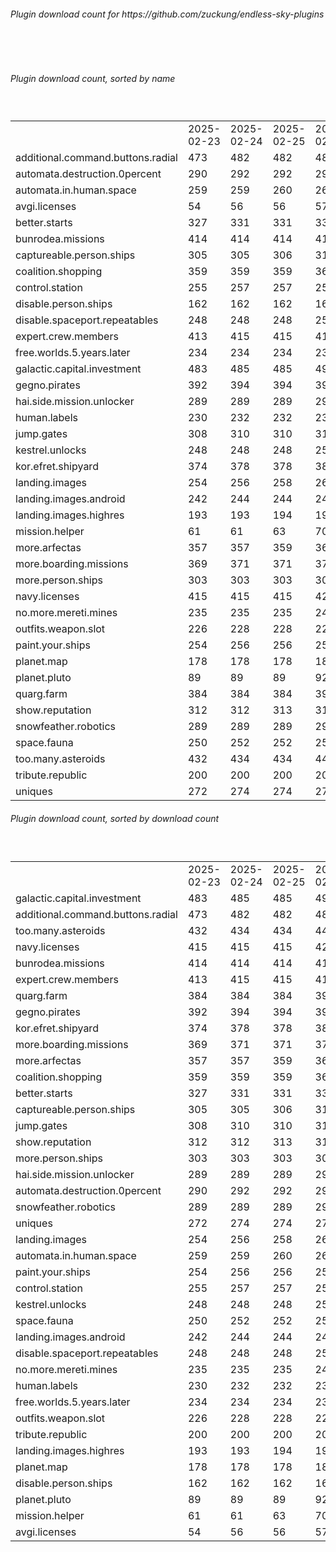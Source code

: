 <h6>Plugin download count for https://github.com/zuckung/endless-sky-plugins</h6><br>
<br>
<h6>Plugin download count, sorted by name</h6><sub><sup><br>
<table>
	<tr>
		<td></td>
		<td>2025-02-23</td>
		<td>2025-02-24</td>
		<td>2025-02-25</td>
		<td>2025-02-26</td>
		<td>2025-02-27</td>
		<td>2025-02-28</td>
		<td>2025-03-01</td>
		<td>today +</td>
	</tr>
	<tr>
		<td>additional.command.buttons.radial</td>
		<td>473</td>
		<td>482</td>
		<td>482</td>
		<td>484</td>
		<td>488</td>
		<td>489</td>
		<td>491</td>
		<td>+ 2</td>
	</tr>
	<tr>
		<td>automata.destruction.0percent</td>
		<td>290</td>
		<td>292</td>
		<td>292</td>
		<td>295</td>
		<td>299</td>
		<td>300</td>
		<td>302</td>
		<td>+ 2</td>
	</tr>
	<tr>
		<td>automata.in.human.space</td>
		<td>259</td>
		<td>259</td>
		<td>260</td>
		<td>263</td>
		<td>265</td>
		<td>266</td>
		<td>268</td>
		<td>+ 2</td>
	</tr>
	<tr>
		<td>avgi.licenses</td>
		<td>54</td>
		<td>56</td>
		<td>56</td>
		<td>57</td>
		<td>64</td>
		<td>75</td>
		<td>77</td>
		<td>+ 2</td>
	</tr>
	<tr>
		<td>better.starts</td>
		<td>327</td>
		<td>331</td>
		<td>331</td>
		<td>332</td>
		<td>332</td>
		<td>336</td>
		<td>336</td>
		<td></td>
	</tr>
	<tr>
		<td>bunrodea.missions</td>
		<td>414</td>
		<td>414</td>
		<td>414</td>
		<td>419</td>
		<td>423</td>
		<td>431</td>
		<td>433</td>
		<td>+ 2</td>
	</tr>
	<tr>
		<td>captureable.person.ships</td>
		<td>305</td>
		<td>305</td>
		<td>306</td>
		<td>311</td>
		<td>321</td>
		<td>326</td>
		<td>328</td>
		<td>+ 2</td>
	</tr>
	<tr>
		<td>coalition.shopping</td>
		<td>359</td>
		<td>359</td>
		<td>359</td>
		<td>362</td>
		<td>370</td>
		<td>371</td>
		<td>373</td>
		<td>+ 2</td>
	</tr>
	<tr>
		<td>control.station</td>
		<td>255</td>
		<td>257</td>
		<td>257</td>
		<td>258</td>
		<td>258</td>
		<td>263</td>
		<td>263</td>
		<td></td>
	</tr>
	<tr>
		<td>disable.person.ships</td>
		<td>162</td>
		<td>162</td>
		<td>162</td>
		<td>163</td>
		<td>163</td>
		<td>164</td>
		<td>164</td>
		<td></td>
	</tr>
	<tr>
		<td>disable.spaceport.repeatables</td>
		<td>248</td>
		<td>248</td>
		<td>248</td>
		<td>251</td>
		<td>251</td>
		<td>252</td>
		<td>252</td>
		<td></td>
	</tr>
	<tr>
		<td>expert.crew.members</td>
		<td>413</td>
		<td>415</td>
		<td>415</td>
		<td>416</td>
		<td>418</td>
		<td>428</td>
		<td>428</td>
		<td></td>
	</tr>
	<tr>
		<td>free.worlds.5.years.later</td>
		<td>234</td>
		<td>234</td>
		<td>234</td>
		<td>235</td>
		<td>235</td>
		<td>240</td>
		<td>240</td>
		<td></td>
	</tr>
	<tr>
		<td>galactic.capital.investment</td>
		<td>483</td>
		<td>485</td>
		<td>485</td>
		<td>491</td>
		<td>501</td>
		<td>505</td>
		<td>509</td>
		<td>+ 4</td>
	</tr>
	<tr>
		<td>gegno.pirates</td>
		<td>392</td>
		<td>394</td>
		<td>394</td>
		<td>397</td>
		<td>401</td>
		<td>403</td>
		<td>407</td>
		<td>+ 4</td>
	</tr>
	<tr>
		<td>hai.side.mission.unlocker</td>
		<td>289</td>
		<td>289</td>
		<td>289</td>
		<td>291</td>
		<td>295</td>
		<td>299</td>
		<td>305</td>
		<td>+ 6</td>
	</tr>
	<tr>
		<td>human.labels</td>
		<td>230</td>
		<td>232</td>
		<td>232</td>
		<td>233</td>
		<td>235</td>
		<td>240</td>
		<td>242</td>
		<td>+ 2</td>
	</tr>
	<tr>
		<td>jump.gates</td>
		<td>308</td>
		<td>310</td>
		<td>310</td>
		<td>315</td>
		<td>321</td>
		<td>323</td>
		<td>327</td>
		<td>+ 4</td>
	</tr>
	<tr>
		<td>kestrel.unlocks</td>
		<td>248</td>
		<td>248</td>
		<td>248</td>
		<td>253</td>
		<td>257</td>
		<td>258</td>
		<td>258</td>
		<td></td>
	</tr>
	<tr>
		<td>kor.efret.shipyard</td>
		<td>374</td>
		<td>378</td>
		<td>378</td>
		<td>384</td>
		<td>388</td>
		<td>391</td>
		<td>393</td>
		<td>+ 2</td>
	</tr>
	<tr>
		<td>landing.images</td>
		<td>254</td>
		<td>256</td>
		<td>258</td>
		<td>261</td>
		<td>261</td>
		<td>264</td>
		<td>268</td>
		<td>+ 4</td>
	</tr>
	<tr>
		<td>landing.images.android</td>
		<td>242</td>
		<td>244</td>
		<td>244</td>
		<td>249</td>
		<td>251</td>
		<td>252</td>
		<td>252</td>
		<td></td>
	</tr>
	<tr>
		<td>landing.images.highres</td>
		<td>193</td>
		<td>193</td>
		<td>194</td>
		<td>195</td>
		<td>195</td>
		<td>196</td>
		<td>196</td>
		<td></td>
	</tr>
	<tr>
		<td>mission.helper</td>
		<td>61</td>
		<td>61</td>
		<td>63</td>
		<td>70</td>
		<td>74</td>
		<td>80</td>
		<td>83</td>
		<td>+ 3</td>
	</tr>
	<tr>
		<td>more.arfectas</td>
		<td>357</td>
		<td>357</td>
		<td>359</td>
		<td>365</td>
		<td>371</td>
		<td>373</td>
		<td>375</td>
		<td>+ 2</td>
	</tr>
	<tr>
		<td>more.boarding.missions</td>
		<td>369</td>
		<td>371</td>
		<td>371</td>
		<td>374</td>
		<td>376</td>
		<td>383</td>
		<td>385</td>
		<td>+ 2</td>
	</tr>
	<tr>
		<td>more.person.ships</td>
		<td>303</td>
		<td>303</td>
		<td>303</td>
		<td>304</td>
		<td>306</td>
		<td>309</td>
		<td>309</td>
		<td></td>
	</tr>
	<tr>
		<td>navy.licenses</td>
		<td>415</td>
		<td>415</td>
		<td>415</td>
		<td>423</td>
		<td>429</td>
		<td>436</td>
		<td>436</td>
		<td></td>
	</tr>
	<tr>
		<td>no.more.mereti.mines</td>
		<td>235</td>
		<td>235</td>
		<td>235</td>
		<td>242</td>
		<td>248</td>
		<td>249</td>
		<td>251</td>
		<td>+ 2</td>
	</tr>
	<tr>
		<td>outfits.weapon.slot</td>
		<td>226</td>
		<td>228</td>
		<td>228</td>
		<td>229</td>
		<td>229</td>
		<td>231</td>
		<td>231</td>
		<td></td>
	</tr>
	<tr>
		<td>paint.your.ships</td>
		<td>254</td>
		<td>256</td>
		<td>256</td>
		<td>259</td>
		<td>261</td>
		<td>263</td>
		<td>265</td>
		<td>+ 2</td>
	</tr>
	<tr>
		<td>planet.map</td>
		<td>178</td>
		<td>178</td>
		<td>178</td>
		<td>181</td>
		<td>181</td>
		<td>182</td>
		<td>182</td>
		<td></td>
	</tr>
	<tr>
		<td>planet.pluto</td>
		<td>89</td>
		<td>89</td>
		<td>89</td>
		<td>92</td>
		<td>92</td>
		<td>95</td>
		<td>95</td>
		<td></td>
	</tr>
	<tr>
		<td>quarg.farm</td>
		<td>384</td>
		<td>384</td>
		<td>384</td>
		<td>392</td>
		<td>398</td>
		<td>401</td>
		<td>407</td>
		<td>+ 6</td>
	</tr>
	<tr>
		<td>show.reputation</td>
		<td>312</td>
		<td>312</td>
		<td>313</td>
		<td>316</td>
		<td>316</td>
		<td>320</td>
		<td>320</td>
		<td></td>
	</tr>
	<tr>
		<td>snowfeather.robotics</td>
		<td>289</td>
		<td>289</td>
		<td>289</td>
		<td>290</td>
		<td>292</td>
		<td>297</td>
		<td>297</td>
		<td></td>
	</tr>
	<tr>
		<td>space.fauna</td>
		<td>250</td>
		<td>252</td>
		<td>252</td>
		<td>253</td>
		<td>253</td>
		<td>254</td>
		<td>254</td>
		<td></td>
	</tr>
	<tr>
		<td>too.many.asteroids</td>
		<td>432</td>
		<td>434</td>
		<td>434</td>
		<td>441</td>
		<td>449</td>
		<td>452</td>
		<td>454</td>
		<td>+ 2</td>
	</tr>
	<tr>
		<td>tribute.republic</td>
		<td>200</td>
		<td>200</td>
		<td>200</td>
		<td>201</td>
		<td>201</td>
		<td>202</td>
		<td>202</td>
		<td></td>
	</tr>
	<tr>
		<td>uniques</td>
		<td>272</td>
		<td>274</td>
		<td>274</td>
		<td>275</td>
		<td>277</td>
		<td>284</td>
		<td>284</td>
		<td></td>
	</tr>
</table>
</sub></sup>
<h6>Plugin download count, sorted by download count</h6><sub><sup><br>
<table>
	<tr>
		<td></td>
		<td>2025-02-23</td>
		<td>2025-02-24</td>
		<td>2025-02-25</td>
		<td>2025-02-26</td>
		<td>2025-02-27</td>
		<td>2025-02-28</td>
		<td>2025-03-01</td>
		<td>today +</td>
	</tr>
	<tr>
		<td>galactic.capital.investment</td>
		<td>483</td>
		<td>485</td>
		<td>485</td>
		<td>491</td>
		<td>501</td>
		<td>505</td>
		<td>509</td>
		<td>+ 4</td>
	</tr>
	<tr>
		<td>additional.command.buttons.radial</td>
		<td>473</td>
		<td>482</td>
		<td>482</td>
		<td>484</td>
		<td>488</td>
		<td>489</td>
		<td>491</td>
		<td>+ 2</td>
	</tr>
	<tr>
		<td>too.many.asteroids</td>
		<td>432</td>
		<td>434</td>
		<td>434</td>
		<td>441</td>
		<td>449</td>
		<td>452</td>
		<td>454</td>
		<td>+ 2</td>
	</tr>
	<tr>
		<td>navy.licenses</td>
		<td>415</td>
		<td>415</td>
		<td>415</td>
		<td>423</td>
		<td>429</td>
		<td>436</td>
		<td>436</td>
		<td></td>
	</tr>
	<tr>
		<td>bunrodea.missions</td>
		<td>414</td>
		<td>414</td>
		<td>414</td>
		<td>419</td>
		<td>423</td>
		<td>431</td>
		<td>433</td>
		<td>+ 2</td>
	</tr>
	<tr>
		<td>expert.crew.members</td>
		<td>413</td>
		<td>415</td>
		<td>415</td>
		<td>416</td>
		<td>418</td>
		<td>428</td>
		<td>428</td>
		<td></td>
	</tr>
	<tr>
		<td>quarg.farm</td>
		<td>384</td>
		<td>384</td>
		<td>384</td>
		<td>392</td>
		<td>398</td>
		<td>401</td>
		<td>407</td>
		<td>+ 6</td>
	</tr>
	<tr>
		<td>gegno.pirates</td>
		<td>392</td>
		<td>394</td>
		<td>394</td>
		<td>397</td>
		<td>401</td>
		<td>403</td>
		<td>407</td>
		<td>+ 4</td>
	</tr>
	<tr>
		<td>kor.efret.shipyard</td>
		<td>374</td>
		<td>378</td>
		<td>378</td>
		<td>384</td>
		<td>388</td>
		<td>391</td>
		<td>393</td>
		<td>+ 2</td>
	</tr>
	<tr>
		<td>more.boarding.missions</td>
		<td>369</td>
		<td>371</td>
		<td>371</td>
		<td>374</td>
		<td>376</td>
		<td>383</td>
		<td>385</td>
		<td>+ 2</td>
	</tr>
	<tr>
		<td>more.arfectas</td>
		<td>357</td>
		<td>357</td>
		<td>359</td>
		<td>365</td>
		<td>371</td>
		<td>373</td>
		<td>375</td>
		<td>+ 2</td>
	</tr>
	<tr>
		<td>coalition.shopping</td>
		<td>359</td>
		<td>359</td>
		<td>359</td>
		<td>362</td>
		<td>370</td>
		<td>371</td>
		<td>373</td>
		<td>+ 2</td>
	</tr>
	<tr>
		<td>better.starts</td>
		<td>327</td>
		<td>331</td>
		<td>331</td>
		<td>332</td>
		<td>332</td>
		<td>336</td>
		<td>336</td>
		<td></td>
	</tr>
	<tr>
		<td>captureable.person.ships</td>
		<td>305</td>
		<td>305</td>
		<td>306</td>
		<td>311</td>
		<td>321</td>
		<td>326</td>
		<td>328</td>
		<td>+ 2</td>
	</tr>
	<tr>
		<td>jump.gates</td>
		<td>308</td>
		<td>310</td>
		<td>310</td>
		<td>315</td>
		<td>321</td>
		<td>323</td>
		<td>327</td>
		<td>+ 4</td>
	</tr>
	<tr>
		<td>show.reputation</td>
		<td>312</td>
		<td>312</td>
		<td>313</td>
		<td>316</td>
		<td>316</td>
		<td>320</td>
		<td>320</td>
		<td></td>
	</tr>
	<tr>
		<td>more.person.ships</td>
		<td>303</td>
		<td>303</td>
		<td>303</td>
		<td>304</td>
		<td>306</td>
		<td>309</td>
		<td>309</td>
		<td></td>
	</tr>
	<tr>
		<td>hai.side.mission.unlocker</td>
		<td>289</td>
		<td>289</td>
		<td>289</td>
		<td>291</td>
		<td>295</td>
		<td>299</td>
		<td>305</td>
		<td>+ 6</td>
	</tr>
	<tr>
		<td>automata.destruction.0percent</td>
		<td>290</td>
		<td>292</td>
		<td>292</td>
		<td>295</td>
		<td>299</td>
		<td>300</td>
		<td>302</td>
		<td>+ 2</td>
	</tr>
	<tr>
		<td>snowfeather.robotics</td>
		<td>289</td>
		<td>289</td>
		<td>289</td>
		<td>290</td>
		<td>292</td>
		<td>297</td>
		<td>297</td>
		<td></td>
	</tr>
	<tr>
		<td>uniques</td>
		<td>272</td>
		<td>274</td>
		<td>274</td>
		<td>275</td>
		<td>277</td>
		<td>284</td>
		<td>284</td>
		<td></td>
	</tr>
	<tr>
		<td>landing.images</td>
		<td>254</td>
		<td>256</td>
		<td>258</td>
		<td>261</td>
		<td>261</td>
		<td>264</td>
		<td>268</td>
		<td>+ 4</td>
	</tr>
	<tr>
		<td>automata.in.human.space</td>
		<td>259</td>
		<td>259</td>
		<td>260</td>
		<td>263</td>
		<td>265</td>
		<td>266</td>
		<td>268</td>
		<td>+ 2</td>
	</tr>
	<tr>
		<td>paint.your.ships</td>
		<td>254</td>
		<td>256</td>
		<td>256</td>
		<td>259</td>
		<td>261</td>
		<td>263</td>
		<td>265</td>
		<td>+ 2</td>
	</tr>
	<tr>
		<td>control.station</td>
		<td>255</td>
		<td>257</td>
		<td>257</td>
		<td>258</td>
		<td>258</td>
		<td>263</td>
		<td>263</td>
		<td></td>
	</tr>
	<tr>
		<td>kestrel.unlocks</td>
		<td>248</td>
		<td>248</td>
		<td>248</td>
		<td>253</td>
		<td>257</td>
		<td>258</td>
		<td>258</td>
		<td></td>
	</tr>
	<tr>
		<td>space.fauna</td>
		<td>250</td>
		<td>252</td>
		<td>252</td>
		<td>253</td>
		<td>253</td>
		<td>254</td>
		<td>254</td>
		<td></td>
	</tr>
	<tr>
		<td>landing.images.android</td>
		<td>242</td>
		<td>244</td>
		<td>244</td>
		<td>249</td>
		<td>251</td>
		<td>252</td>
		<td>252</td>
		<td></td>
	</tr>
	<tr>
		<td>disable.spaceport.repeatables</td>
		<td>248</td>
		<td>248</td>
		<td>248</td>
		<td>251</td>
		<td>251</td>
		<td>252</td>
		<td>252</td>
		<td></td>
	</tr>
	<tr>
		<td>no.more.mereti.mines</td>
		<td>235</td>
		<td>235</td>
		<td>235</td>
		<td>242</td>
		<td>248</td>
		<td>249</td>
		<td>251</td>
		<td>+ 2</td>
	</tr>
	<tr>
		<td>human.labels</td>
		<td>230</td>
		<td>232</td>
		<td>232</td>
		<td>233</td>
		<td>235</td>
		<td>240</td>
		<td>242</td>
		<td>+ 2</td>
	</tr>
	<tr>
		<td>free.worlds.5.years.later</td>
		<td>234</td>
		<td>234</td>
		<td>234</td>
		<td>235</td>
		<td>235</td>
		<td>240</td>
		<td>240</td>
		<td></td>
	</tr>
	<tr>
		<td>outfits.weapon.slot</td>
		<td>226</td>
		<td>228</td>
		<td>228</td>
		<td>229</td>
		<td>229</td>
		<td>231</td>
		<td>231</td>
		<td></td>
	</tr>
	<tr>
		<td>tribute.republic</td>
		<td>200</td>
		<td>200</td>
		<td>200</td>
		<td>201</td>
		<td>201</td>
		<td>202</td>
		<td>202</td>
		<td></td>
	</tr>
	<tr>
		<td>landing.images.highres</td>
		<td>193</td>
		<td>193</td>
		<td>194</td>
		<td>195</td>
		<td>195</td>
		<td>196</td>
		<td>196</td>
		<td></td>
	</tr>
	<tr>
		<td>planet.map</td>
		<td>178</td>
		<td>178</td>
		<td>178</td>
		<td>181</td>
		<td>181</td>
		<td>182</td>
		<td>182</td>
		<td></td>
	</tr>
	<tr>
		<td>disable.person.ships</td>
		<td>162</td>
		<td>162</td>
		<td>162</td>
		<td>163</td>
		<td>163</td>
		<td>164</td>
		<td>164</td>
		<td></td>
	</tr>
	<tr>
		<td>planet.pluto</td>
		<td>89</td>
		<td>89</td>
		<td>89</td>
		<td>92</td>
		<td>92</td>
		<td>95</td>
		<td>95</td>
		<td></td>
	</tr>
	<tr>
		<td>mission.helper</td>
		<td>61</td>
		<td>61</td>
		<td>63</td>
		<td>70</td>
		<td>74</td>
		<td>80</td>
		<td>83</td>
		<td>+ 3</td>
	</tr>
	<tr>
		<td>avgi.licenses</td>
		<td>54</td>
		<td>56</td>
		<td>56</td>
		<td>57</td>
		<td>64</td>
		<td>75</td>
		<td>77</td>
		<td>+ 2</td>
	</tr>
</table>
</sub></sup>
